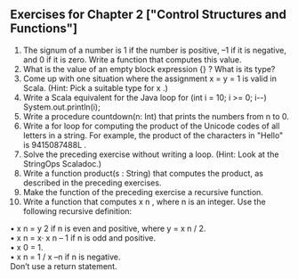 ## Exercises for Chapter 2 ["Control Structures and Functions"]

1. The signum of a number is 1 if the number is positive, –1 if it is negative, and 0 if it is zero. Write a function that computes this value.
2. What is the value of an empty block expression  {} ? What is its type?
3. Come up with one situation where the assignment  x = y = 1 is valid in Scala. (Hint: Pick a suitable type for  x .)
4. Write a Scala equivalent for the Java loop for (int i = 10; i >= 0; i--) System.out.println(i);
5. Write a procedure  countdown(n: Int) that prints the numbers from n to 0.
6. Write a  for loop for computing the product of the Unicode codes of all letters in a string. For example, the product of the characters in  "Hello" is  9415087488L .
7. Solve the preceding exercise without writing a loop. (Hint: Look at the  StringOps Scaladoc.)
8. Write a function  product(s : String) that computes the product, as described
in the preceding exercises.
9. Make the function of the preceding exercise a recursive function.
10. Write a function that computes x n , where n is an integer. Use the following recursive definition:

• x n = y 2 if n is even and positive, where y = x n / 2.<br>
• x n = x· x n – 1 if n is odd and positive.<br>
• x 0 = 1.<br>
• x n = 1 / x –n if n is negative.<br>
Don’t use a  return statement.